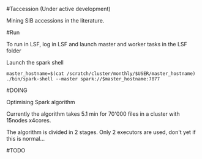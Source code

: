 #Taccession (Under active development)

Mining SIB accessions in the literature. 

#Run

To run in LSF, log in LSF and launch master and worker tasks in the LSF folder


Launch the spark shell
```shell
master_hostname=$(cat /scratch/cluster/monthly/$USER/master_hostname)
./bin/spark-shell --master spark://$master_hostname:7077
```


#DOING

Optimising Spark algorithm

Currently the algorithm takes 5.1 min for 70'000 files in a cluster with 15nodes x4cores.

The algorithm is divided in 2 stages. Only 2 executors are used, don't yet if this is normal...



#TODO
